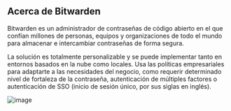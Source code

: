 ## Acerca de Bitwarden ##

Bitwarden es un administrador de contraseñas de código abierto en el que confían millones de personas, equipos y organizaciones de todo el mundo para almacenar e intercambiar contraseñas de forma segura.

La solución es totalmente personalizable y se puede implementar tanto en entornos basados en la nube como locales.
Usa las políticas empresariales para adaptarte a las necesidades del negocio, como requerir determinado nivel de fortaleza de la contraseña, autenticación de múltiples factores o autenticación de SSO (inicio de sesión único, por sus siglas en inglés).</p>

![image](https://rms-api-alpha.dsroma.info/v1/q/URS-Wj.goal-image)

